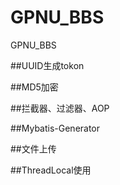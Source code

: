 # GPNU_BBS
GPNU_BBS

##UUID生成tokon

##MD5加密

##拦截器、过滤器、AOP

##Mybatis-Generator

##文件上传

##ThreadLocal使用
